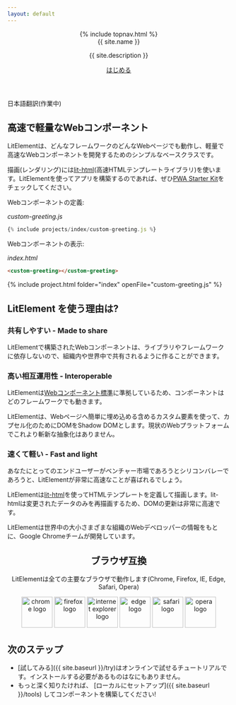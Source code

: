 ```yaml
---
layout: default
---
```


<header class="hero" markdown="0">
{% include topnav.html %}
<div class="wrapper">
<div class="hero-title">{{ site.name }}</div>
<p class="hero-caption">{{ site.description }}</p>
<a class="hero-link link-with-arrow" href="{{ site.baseurl }}/try">はじめる</a>
</div>
</header>

<section class="grey-bg">
<div class="wrapper">

<div class="alert alert-info">
<p>日本語翻訳(作業中)</p>
</div>

<div class="responsive-row center">
<div style="max-width: 600px">

## 高速で軽量なWebコンポーネント

<!-- original:
LitElement is a simple base class for creating fast, lightweight web components that work in any web page with any framework.

For rendering, LitElement uses [lit-html](https://lit-html.polymer-project.org/)–a fast HTML templating library. To build an app out of LitElement components, check out [PWA Starter Kit](https://pwa-starter-kit.polymer-project.org/).
-->

LitElementは、どんなフレームワークのどんなWebページでも動作し、軽量で高速なWebコンポーネントを開発するためのシンプルなベースクラスです。

描画(レンダリング)には[lit-html](https://lit-html.polymer-jp.org/)(高速HTMLテンプレートライブラリ)を使います。LitElementを使ってアプリを構築するのであれば、ぜひ[PWA Starter Kit](https://pwa-starter-kit.polymer-project.org/)をチェックしてください。

</div>
</div>
</div>
</section>

<section>
<div class="wrapper">

<!-- original:
Define a component in JavaScript:
-->

Webコンポーネントの定義:

_custom-greeting.js_

```js
{% include projects/index/custom-greeting.js %}
```

<!-- original:
Include the component in your web page:
-->

Webコンポーネントの表示:

_index.html_

```html
<custom-greeting></custom-greeting>
```

{% include project.html folder="index" openFile="custom-greeting.js" %}

</div>
</section>

<section class="grey-bg">
<div class="wrapper">

## LitElement を使う理由は?

<div class="responsive-row">
<div style="flex: 1">

### 共有しやすい - Made to share

<!-- original:
Web components built with LitElement are made to share with the world and with others across your organization, no matter what libraries or frameworks they use. 
-->

LitElementで構築されたWebコンポーネントは、ライブラリやフレームワークに依存しないので、組織内や世界中で共有されるように作ることができます。

</div>
<div style="flex: 1">

### 高い相互運用性 - Interoperable

<!-- original:
LitElement follows the [web components standards](https://developer.mozilla.org/en-US/docs/Web/Web_Components), so your components will work with any framework.

LitElement uses custom elements for easy inclusion in web pages, and shadow DOM for encapsulation. There’s no new abstraction on top of the web platform.
-->

LitElementは[Webコンポーネント標準](https://developer.mozilla.org/ja/docs/Web/Web_Components)に準拠しているため、コンポーネントはどのフレームワークでも動きます。

LitElementは、Webページへ簡単に埋め込める含めるカスタム要素を使って、カプセル化のためにDOMをShadow DOMとします。現状のWebプラットフォームでこれより斬新な抽象化はありません。

</div>
<div style="flex: 1">

### 速くて軽い - Fast and light

<!-- original:
Whether your end users are in emerging markets or Silicon Valley, they’ll appreciate that LitElement is extremely fast.

LitElement uses [lit-html](https://github.com/Polymer/lit-html) to define and render HTML templates. DOM updates are lightning-fast, because lit-html only re-renders the data that changes.
-->

あなたにとってのエンドユーザーがベンチャー市場であろうとシリコンバレーであろうと、LitElementが非常に高速なことが喜ばれるでしょう。

LitElementは[lit-html](https://github.com/Polymer/lit-html)を使ってHTMLテンプレートを定義して描画します。lit-htmlは変更されたデータのみを再描画するため、DOMの更新は非常に高速です。

</div>
</div>
</div>
</section>

<section>
<div class="wrapper">
<div class="responsive-row center">
<div style="max-width: 600px">

<!-- original:
LitElement is brought to you by developers on the Google Chrome team with the input of web developers at organizations big and small around the world. 
-->

LitElementは世界中の大小さまざまな組織のWebデベロッパーの情報をもとに、Google Chromeチームが開発しています。

</div>
</div>
</div>
</section>

<section>
<div class="wrapper" style="text-align: center">

## ブラウザ互換

<!-- original:
Polymer products work in all major browsers (Chrome, Firefox, IE, Edge, Safari, and Opera).
-->

LitElementは全ての主要なブラウザで動作します(Chrome, Firefox, IE, Edge, Safari, Opera)

<div>
<img width="70" height="70" src="/images/browsers/chrome_128x128.png" alt="chrome logo">
<img width="70" height="70" src="/images/browsers/firefox_128x128.png" alt="firefox logo">
<img width="70" height="70" src="/images/browsers/internet-explorer_128x128.png" alt="internet explorer logo">
<img width="70" height="70" src="/images/browsers/edge_128x128.png" alt="edge logo">
<img width="70" height="70" src="/images/browsers/safari_128x128.png" alt="safari logo">
<img width="70" height="70" src="/images/browsers/opera_128x128.png" alt="opera logo">
</div>

</div>
</section>

<section class="grey-bg">
<div class="wrapper">

## 次のステップ

<!-- original:
- [Try LitElement]({{ site.baseurl }}/try) in our live tutorial. You don’t need to install anything.
- When you’re ready to dive in, [set up LitElement locally]({{ site.baseurl }}/tools) and start building components!
-->

- [試してみる]({{ site.baseurl }}/try)はオンラインで試せるチュートリアルです。インストールする必要があるものはなにもありません。
- もっと深く知りたければ、 [ローカルにセットアップ]({{ site.baseurl }}/tools) してコンポーネントを構築してください!

</div>
</section>
